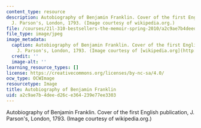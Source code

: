 ```yaml
---
content_type: resource
description: Autobiography of Benjamin Franklin. Cover of the first English publication,
  J. Parson's, London, 1793. (Image courtesy of wikipedia.org.)
file: /courses/21l-310-bestsellers-the-memoir-spring-2010/a2c9ae7b4deed26ce364239e77ee3303_21l-310s10.jpg
file_type: image/jpeg
image_metadata:
  caption: Autobiography of Benjamin Franklin. Cover of the first English publication,
    J. Parson's, London, 1793. (Image courtesy of [wikipedia.org](http://upload.wikimedia.org/wikipedia/commons/archive/0/04/20061211151957!Memoirs_of_Franklin.jpg).)
  credit: ''
  image-alt: ''
learning_resource_types: []
license: https://creativecommons.org/licenses/by-nc-sa/4.0/
ocw_type: OCWImage
resourcetype: Image
title: Autobiography of Benjamin Franklin
uid: a2c9ae7b-4dee-d26c-e364-239e77ee3303
---
```

Autobiography of Benjamin Franklin. Cover of the first English publication, J. Parson's, London, 1793. (Image courtesy of wikipedia.org.)